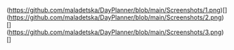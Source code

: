 (https://github.com/maladetska/DayPlanner/blob/main/Screenshots/1.png)[]
(https://github.com/maladetska/DayPlanner/blob/main/Screenshots/2.png)[]
(https://github.com/maladetska/DayPlanner/blob/main/Screenshots/3.png)[]
